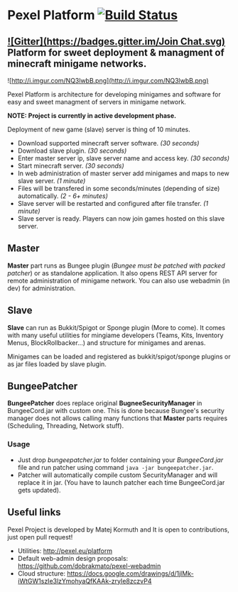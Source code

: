 Pexel Platform [![Build Status](https://travis-ci.org/dobrakmato/pexel-platform.svg?branch=master)](https://travis-ci.org/dobrakmato/pexel-platform)
==============
[![Gitter](https://badges.gitter.im/Join Chat.svg)](https://gitter.im/dobrakmato/pexel-platform?utm_source=badge&utm_medium=badge&utm_campaign=pr-badge&utm_content=badge)
Platform for sweet deployment & managment of minecraft minigame networks.
----------------------------

![http://i.imgur.com/NQ3lwbB.png](http://i.imgur.com/NQ3lwbB.png)

Pexel Platform is architecture for developing minigames and software for easy and sweet managment of servers in minigame network. 

**NOTE: Project is currently in active development phase.**

Deployment of new game (slave) server is thing of 10 minutes.

- Download supported minecraft server software. *(30 seconds)*
- Download slave plugin. *(30 seconds)*
- Enter master server ip, slave server name and access key. *(30 seconds)*
- Start minecraft server. *(30 seconds)*
- In web administration of master server add minigames and maps to new slave server. *(1 minute)*
- Files will be transfered in some seconds/minutes (depending of size) automatically. *(2 - 6+ minutes)*
- Slave server will be restarted and configured after file transfer. *(1 minute)*
- Slave server is ready. Players can now join games hosted on this slave server.

Master
----------
**Master** part runs as Bungee plugin (*Bungee must be patched with packed patcher*) or as standalone application. It also opens REST API server for remote administration of minigame network. You can also use webadmin (in dev) for administration. 

Slave
--------
**Slave** can run as Bukkit/Spigot or Sponge plugin (More to come). It comes with many useful utilities for mingiame developers (Teams, Kits, Inventory Menus, BlockRollbacker...) and structure for minigames and arenas.

Minigames can be loaded and registered as bukkit/spigot/sponge plugins or as jar files loaded by slave plugin.

BungeePatcher
--------
**BungeePatcher** does replace original **BugneeSecurityManager** in BungeeCord.jar with custom one. This is done because Bungee's security manager does not allows calling many functions that **Master** parts requires (Scheduling, Threading, Network stuff). 

### Usage
- Just drop *bungeepatcher.jar* to folder containing your *BungeeCord.jar* file and run patcher using command `java -jar bungeepatcher.jar`. 
- Patcher will automatically compile custom SecurityManager and will replace it in jar. (You have to launch patcher each time BungeeCord.jar gets updated).

Useful links
-----------------
Pexel Project is developed by Matej Kormuth and It is open to contributions, just open pull request!

- Utilities: <http://pexel.eu/platform>
- Default web-admin design proposals: <https://github.com/dobrakmato/pexel-webadmin>
- Cloud structure: <https://docs.google.com/drawings/d/1jlMk-iWtGW1szIe3lzYmohyaQfKAAk-zryIe8zczvP4>
